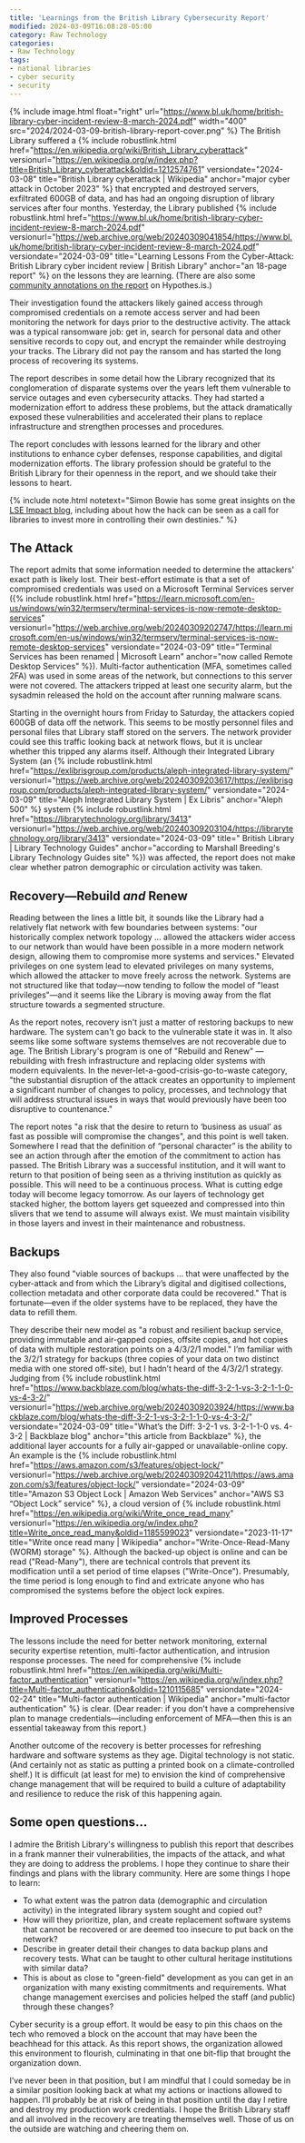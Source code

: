 ```yaml
---
title: 'Learnings from the British Library Cybersecurity Report'
modified: 2024-03-09T16:08:28-05:00
category: Raw Technology
categories:
- Raw Technology
tags:
- national libraries
- cyber security
- security
---
```

{% include image.html 
float="right"
url="https://www.bl.uk/home/british-library-cyber-incident-review-8-march-2024.pdf"
width="400"
src="2024/2024-03-09-british-library-report-cover.png"
%}
The British Library suffered a {% include robustlink.html href="https://en.wikipedia.org/wiki/British_Library_cyberattack" versionurl="https://en.wikipedia.org/w/index.php?title=British_Library_cyberattack&oldid=1212574761" versiondate="2024-03-08" title="British Library cyberattack | Wikipedia" anchor="major cyber attack in October 2023" %} that encrypted and destroyed servers, exfiltrated 600GB of data, and has had an ongoing disruption of library services after four months. Yesterday, the Library published {% include robustlink.html href="https://www.bl.uk/home/british-library-cyber-incident-review-8-march-2024.pdf" versionurl="https://web.archive.org/web/20240309041854/https://www.bl.uk/home/british-library-cyber-incident-review-8-march-2024.pdf" versiondate="2024-03-09" title="Learning Lessons From the Cyber-Attack: British Library cyber incident review | British Library" anchor="an 18-page report" %} on the lessons they are learning. (There are also some [community annotations on the report](https://via.hypothes.is/https://www.bl.uk/home/british-library-cyber-incident-review-8-march-2024.pdf) on Hypothes.is.)

Their investigation found the attackers likely gained access through compromised credentials on a remote access server and had been monitoring the network for days prior to the destructive activity. The attack was a typical ransomware job: get in, search for personal data and other sensitive records to copy out, and encrypt the remainder while destroying your tracks. The Library did not pay the ransom and has started the long process of recovering its systems.

The report describes in some detail how the Library recognized that its conglomeration of disparate systems over the years left them vulnerable to service outages and even cybersecurity attacks. They had started a modernization effort to address these problems, but the attack dramatically exposed these vulnerabilities and accelerated their plans to replace infrastructure and strengthen processes and procedures. 

The report concludes with lessons learned for the library and other institutions to enhance cyber defenses, response capabilities, and digital modernization efforts. The library profession should be grateful to the British Library for their openness in the report, and we should take their lessons to heart.

{% include note.html
notetext="Simon Bowie has some great insights on the <a href='https://blogs.lse.ac.uk/impactofsocialsciences/2024/03/19/the-british-library-hack-is-a-warning-for-all-academic-libraries/'>LSE Impact blog</a>, including about how the hack can be seen as a call for libraries to invest more in controlling their own destinies."
%}

## The Attack
The report admits that some information needed to determine the attackers' exact path is likely lost. Their best-effort estimate is that a set of compromised credentials was used on a Microsoft Terminal Services server ({% include robustlink.html href="https://learn.microsoft.com/en-us/windows/win32/termserv/terminal-services-is-now-remote-desktop-services" versionurl="https://web.archive.org/web/20240309202747/https://learn.microsoft.com/en-us/windows/win32/termserv/terminal-services-is-now-remote-desktop-services" versiondate="2024-03-09" title="Terminal Services has been renamed | Microsoft Learn" anchor="now called Remote Desktop Services" %}). Multi-factor authentication (MFA, sometimes called 2FA) was used in some areas of the network, but connections to this server were not covered. The attackers tripped at least one security alarm, but the sysadmin released the hold on the account after running malware scans.

Starting in the overnight hours from Friday to Saturday, the attackers copied 600GB of data off the network. This seems to be mostly personnel files and personal files that Library staff stored on the servers. The network provider could see this traffic looking back at network flows, but it is unclear whether this tripped any alarms itself. Although their Integrated Library System (an {% include robustlink.html href="https://exlibrisgroup.com/products/aleph-integrated-library-system/" versionurl="https://web.archive.org/web/20240309203617/https://exlibrisgroup.com/products/aleph-integrated-library-system/" versiondate="2024-03-09" title="Aleph Integrated Library System | Ex Libris" anchor="Aleph 500" %} system {% include robustlink.html href="https://librarytechnology.org/library/3413" versionurl="https://web.archive.org/web/20240309203104/https://librarytechnology.org/library/3413" versiondate="2024-03-09" title=" British Library | Library Technology Guides" anchor="according to Marshall Breeding's Library Technology Guides site" %}) was affected, the report does not make clear whether patron demographic or circulation activity was taken.

## Recovery—Rebuild _and_ Renew
Reading between the lines a little bit, it sounds like the Library had a relatively flat network with few boundaries between systems: "our historically complex network topology ... allowed the attackers wider access to our network than would have been possible in a more modern network design, allowing them to compromise more systems and services." Elevated privileges on one system lead to elevated privileges on many systems, which allowed the attacker to move freely across the network. Systems are not structured like that today—now tending to follow the model of "least privileges"—and it seems like the Library is moving away from the flat structure towards a segmented structure.

As the report notes, recovery isn't just a matter of restoring backups to new hardware. The system can't go back to the vulnerable state it was in. It also seems like some software systems themselves are not recoverable due to age. The British Library's program is one of "Rebuild and Renew" — rebuilding with fresh infrastructure and replacing older systems with modern equivalents. In the never-let-a-good-crisis-go-to-waste category, "the substantial disruption of the attack creates an opportunity to implement a significant number of changes to policy, processes, and technology that will address structural issues in ways that would previously have been too disruptive to countenance."

The report notes "a risk that the desire to return to ‘business as usual’ as fast as possible will compromise the changes", and this point is well taken. Somewhere I read that the definition of “personal character” is the ability to see an action through after the emotion of the commitment to action has passed. The British Library was a successful institution, and it will want to return to that position of being seen as a thriving institution as quickly as possible. This will need to be a continuous process. What is cutting edge today will become legacy tomorrow. As our layers of technology get stacked higher, the bottom layers get squeezed and compressed into thin slivers that we tend to assume will always exist. We must maintain visibility in those layers and invest in their maintenance and robustness.

## Backups
They also found "viable sources of backups ... that were unaffected by the cyber-attack and from which the Library’s digital and digitised collections, collection metadata and other corporate data could be recovered." That is fortunate—even if the older systems have to be replaced, they have the data to refill them.

They describe their new model as "a robust and resilient backup service, providing immutable and air-gapped copies, offsite copies, and hot copies of data with multiple restoration points on a 4/3/2/1 model." I’m familiar with the 3/2/1 strategy for backups (three copies of your data on two distinct media with one stored off-site), but I hadn’t heard of the 4/3/2/1 strategy. Judging from {% include robustlink.html href="https://www.backblaze.com/blog/whats-the-diff-3-2-1-vs-3-2-1-1-0-vs-4-3-2/" versionurl="https://web.archive.org/web/20240309203924/https://www.backblaze.com/blog/whats-the-diff-3-2-1-vs-3-2-1-1-0-vs-4-3-2/" versiondate="2024-03-09" title="What’s the Diff: 3-2-1 vs. 3-2-1-1-0 vs. 4-3-2 | Backblaze blog" anchor="this article from Backblaze" %}, the additional layer accounts for a fully air-gapped or unavailable-online copy. An example is the {% include robustlink.html href="https://aws.amazon.com/s3/features/object-lock/" versionurl="https://web.archive.org/web/20240309204211/https://aws.amazon.com/s3/features/object-lock/" versiondate="2024-03-09" title="Amazon S3 Object Lock | Amazon Web Services" anchor="AWS S3 “Object Lock” service" %}, a cloud version of {% include robustlink.html href="https://en.wikipedia.org/wiki/Write_once_read_many" versionurl="https://en.wikipedia.org/w/index.php?title=Write_once_read_many&oldid=1185599023" versiondate="2023-11-17" title="Write once read many | Wikipedia" anchor="Write-Once-Read-Many (WORM) storage" %}. Although the backed-up object is online and can be read ("Read-Many"), there are technical controls that prevent its modification until a set period of time elapses ("Write-Once"). Presumably, the time period is long enough to find and extricate anyone who has compromised the systems before the object lock expires.

## Improved Processes
The lessons include the need for better network monitoring, external security expertise retention, multi-factor authentication, and intrusion response processes. The need for comprehensive {% include robustlink.html href="https://en.wikipedia.org/wiki/Multi-factor_authentication" versionurl="https://en.wikipedia.org/w/index.php?title=Multi-factor_authentication&oldid=1210115685" versiondate="2024-02-24" title="Multi-factor authentication | Wikipedia" anchor="multi-factor authentication" %} is clear. (Dear reader: if you don't have a comprehensive plan to manage credentials—including enforcement of MFA—then this is an essential takeaway from this report.)

Another outcome of the recovery is better processes for refreshing hardware and software systems as they age. Digital technology is not static. (And certainly not as static as putting a printed book on a climate-controlled shelf.) It is difficult (at least for me) to envision the kind of comprehensive change management that will be required to build a culture of adaptability and resilience to reduce the risk of this happening again.

## Some open questions...
I admire the British Library's willingness to publish this report that describes in a frank manner their vulnerabilities, the impacts of the attack, and what they are doing to address the problems. I hope they continue to share their findings and plans with the library community. Here are some things I hope to learn:

- To what extent was the patron data (demographic and circulation activity) in the integrated library system sought and copied out?
- How will they prioritize, plan, and create replacement software systems that cannot be recovered or are deemed too insecure to put back on the network?
- Describe in greater detail their changes to data backup plans and recovery tests. What can be taught to other cultural heritage institutions with similar data?
- This is about as close to "green-field" development as you can get in an organization with many existing commitments and requirements. What change management exercises and policies helped the staff (and public) through these changes?

Cyber security is a group effort. It would be easy to pin this chaos on the tech who removed a block on the account that may have been the beachhead for this attack. As this report shows, the organization allowed this environment to flourish, culminating in that one bit-flip that brought the organization down. 

I’ve never been in that position, but I am mindful that I could someday be in a similar position looking back at what my actions or inactions allowed to happen. I’ll probably be at risk of being in that position until the day I retire and destroy my production work credentials. I hope the British Library staff and all involved in the recovery are treating themselves well. Those of us on the outside are watching and cheering them on.